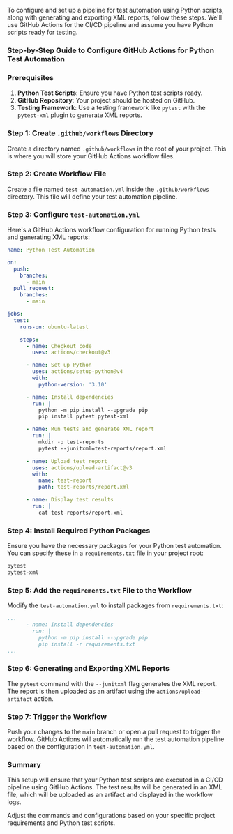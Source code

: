 To configure and set up a pipeline for test automation using Python scripts, along with generating and exporting XML reports, follow these steps. We'll use GitHub Actions for the CI/CD pipeline and assume you have Python scripts ready for testing.

### Step-by-Step Guide to Configure GitHub Actions for Python Test Automation

### Prerequisites

1. **Python Test Scripts**: Ensure you have Python test scripts ready.
2. **GitHub Repository**: Your project should be hosted on GitHub.
3. **Testing Framework**: Use a testing framework like `pytest` with the `pytest-xml` plugin to generate XML reports.

### Step 1: Create `.github/workflows` Directory

Create a directory named `.github/workflows` in the root of your project. This is where you will store your GitHub Actions workflow files.

### Step 2: Create Workflow File

Create a file named `test-automation.yml` inside the `.github/workflows` directory. This file will define your test automation pipeline.

### Step 3: Configure `test-automation.yml`

Here's a GitHub Actions workflow configuration for running Python tests and generating XML reports:

```yaml
name: Python Test Automation

on:
  push:
    branches:
      - main
  pull_request:
    branches:
      - main

jobs:
  test:
    runs-on: ubuntu-latest

    steps:
      - name: Checkout code
        uses: actions/checkout@v3

      - name: Set up Python
        uses: actions/setup-python@v4
        with:
          python-version: '3.10'

      - name: Install dependencies
        run: |
          python -m pip install --upgrade pip
          pip install pytest pytest-xml

      - name: Run tests and generate XML report
        run: |
          mkdir -p test-reports
          pytest --junitxml=test-reports/report.xml

      - name: Upload test report
        uses: actions/upload-artifact@v3
        with:
          name: test-report
          path: test-reports/report.xml

      - name: Display test results
        run: |
          cat test-reports/report.xml
```

### Step 4: Install Required Python Packages

Ensure you have the necessary packages for your Python test automation. You can specify these in a `requirements.txt` file in your project root:

```txt
pytest
pytest-xml
```

### Step 5: Add the `requirements.txt` File to the Workflow

Modify the `test-automation.yml` to install packages from `requirements.txt`:

```yaml
...
      - name: Install dependencies
        run: |
          python -m pip install --upgrade pip
          pip install -r requirements.txt
...
```

### Step 6: Generating and Exporting XML Reports

The `pytest` command with the `--junitxml` flag generates the XML report. The report is then uploaded as an artifact using the `actions/upload-artifact` action.

### Step 7: Trigger the Workflow

Push your changes to the `main` branch or open a pull request to trigger the workflow. GitHub Actions will automatically run the test automation pipeline based on the configuration in `test-automation.yml`.

### Summary

This setup will ensure that your Python test scripts are executed in a CI/CD pipeline using GitHub Actions. The test results will be generated in an XML file, which will be uploaded as an artifact and displayed in the workflow logs.

Adjust the commands and configurations based on your specific project requirements and Python test scripts.

